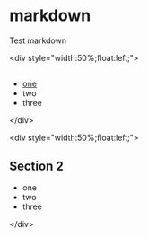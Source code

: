 # markdown
Test markdown

\<div style="width:50%;float:left;">
  
## 
* [one](http://www.baidu.com)
* two
* three

\</div>
 
\<div style="width:50%;float:left;">
  
## Section 2
* one
* two
* three

\</div>
